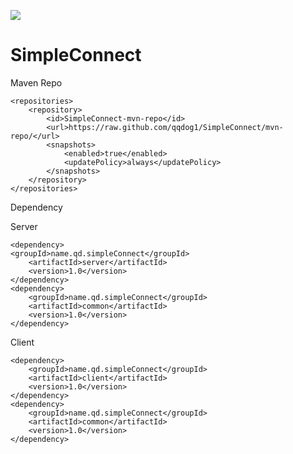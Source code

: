 ![](https://github.com/qqdog1/simpleConnect/workflows/Simple%20Connect%20build/badge.svg)

# SimpleConnect

Maven Repo

    <repositories>
        <repository>
            <id>SimpleConnect-mvn-repo</id>
            <url>https://raw.github.com/qqdog1/SimpleConnect/mvn-repo/</url>
            <snapshots>
                <enabled>true</enabled>
                <updatePolicy>always</updatePolicy>
            </snapshots>
        </repository>
    </repositories>

Dependency

Server

    <dependency>
    <groupId>name.qd.simpleConnect</groupId>
        <artifactId>server</artifactId>
        <version>1.0</version>
    </dependency>
    <dependency>
        <groupId>name.qd.simpleConnect</groupId>
        <artifactId>common</artifactId>
        <version>1.0</version>
    </dependency>
    
Client

    <dependency>
        <groupId>name.qd.simpleConnect</groupId>
        <artifactId>client</artifactId>
        <version>1.0</version>
    </dependency>
    <dependency>
        <groupId>name.qd.simpleConnect</groupId>
        <artifactId>common</artifactId>
        <version>1.0</version>
    </dependency>
